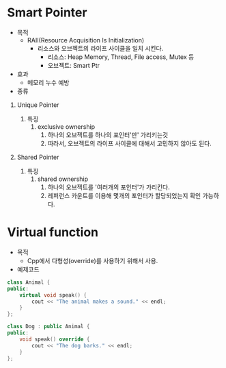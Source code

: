 # Smart Pointer
- 목적
   - RAII(Resource Acquisition Is Initialization)
      - 리소스와 오브젝트의 라이프 사이클을 일치 시킨다.
         - 리소스: Heap Memory, Thread, File access, Mutex 등
         - 오브젝트: Smart Ptr
- 효과
  - 메모리 누수 예방
- 종류
 1. Unique Pointer
    1. 특징 
       1. exclusive ownership
          1. 하나의 오브젝트를 하나의 포인터'만' 가리키는것 
          2. 따라서, 오브젝트의 라이프 사이클에 대해서 고민하지 않아도 된다.

2. Shared Pointer
   1. 특징
      1. shared ownership
         1. 하나의 오브젝트를 '여러개의 포인터'가 가리킨다.
         2. 레퍼런스 카운트를 이용해 몇개의 포인터가 할당되었는지 확인 가능하다.
 
# Virtual function
- 목적
   - Cpp에서 다형성(override)를 사용하기 위해서 사용.
- 예제코드
~~~C++
class Animal {
public:
    virtual void speak() {
        cout << "The animal makes a sound." << endl;
    }
};

class Dog : public Animal {
public:
    void speak() override {
        cout << "The dog barks." << endl;
    }
};
~~~
